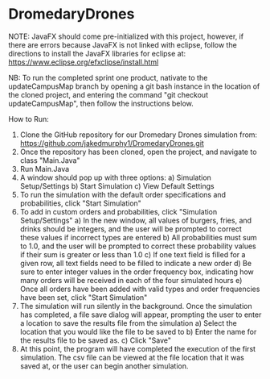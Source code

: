 # DromedaryDrones

NOTE: JavaFX should come pre-initialized with this project, however, if there are errors because JavaFX is not
      linked with eclipse, follow the directions to install the JavaFX libraries for eclipse at: 
      https://www.eclipse.org/efxclipse/install.html
      
NB: To run the completed sprint one product, nativate to the updateCampusMap branch by opening a git bash instance
    in the location of the cloned project, and entering the command "git checkout updateCampusMap", then follow
    the instructions below. 

How to Run: 
1. Clone the GitHub repository for our Dromedary Drones simulation from: https://github.com/jakedmurphy1/DromedaryDrones.git
2. Once the repository has been cloned, open the project, and navigate to class "Main.Java"
3. Run Main.Java
4. A window should pop up with three options: 
  a) Simulation Setup/Settings
  b) Start Simulation
  c) View Default Settings
5. To run the simulation with the default order specifications and probabilities, click "Start Simulation"
6. To add in custom orders and probabilities, click "Simulation Setup/Settings"
  a) In the new window, all values of burgers, fries, and drinks should be integers, and the user
     will be prompted to correct these values if incorrect types are entered
  b) All probabilities must sum to 1.0, and the user will be prompted to correct these probability values
     if their sum is greater or less than 1.0
  c) If one text field is filled for a given row, all text fields need to be filled to indicate a new order
  d) Be sure to enter integer values in the order frequency box, indicating how many orders will be received in each
     of the four simulated hours
  e) Once all orders have been added with valid types and order frequencies have been set, click "Start Simulation"
7. The simulation will run silently in the background. Once the simulation has completed, a file save dialog will 
   appear, prompting the user to enter a location to save the results file from the simulation
   a) Select the location that you would like the file to be saved to
   b) Enter the name for the results file to be saved as. 
   c) Click "Save"
8. At this point, the program will have completed the execution of the first simulation. The csv file can be viewed 
   at the file location that it was saved at, or the user can begin another simulation. 
